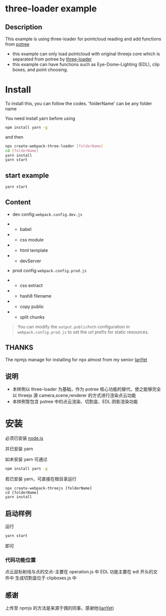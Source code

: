 # three-loader example

## Description

This example is using three-loader for pointcloud reading and add functions from [potree](https://github.com/potree/potree/)

-   this example can only load pointcloud with original threejs core which is separated from potree by [three-loader](https://github.com/pnext/three-loader)
-   this example can have functions such as Eye-Dome-Lighting (EDL), clip boxes, and point choosing.

# Install

To install this, you can follow the codes.
'folderName' can be any folder name

You need install yarn before using

```bash
npm install yarn -g
```

and then

```bash
npx create-webpack-three-loader [folderName]
cd [folderName]
yarn install
yarn start
```

## start example

```bash
yarn start
```

## Content

-   dev config `webpack.config.dev.js`
-   -   babel
-   -   css module
-   -   html template
-   -   devServer

-   prod config `webpack.config.prod.js`
-   -   css extract
-   -   hash8 filename
-   -   copy public
-   -   split chunks

> You can modify the `output.publicPath` configuration in `webpack.config.prod.js` to set the url prefix for static resources.

## THANKS

The npmjs manage for installing for npx almost from my senior [IanYet](https://github.com/IanYet/create-webpack-slim)

## 说明

-   本样例以 three-loader 为基础，作为 potree 核心功能的替代，使之能够完全以 threejs 源 camera,scene,renderer 的方式进行渲染点云功能
-   本样例暂包含 potree 中的点云渲染、切割盒、EDL 阴影渲染功能

# 安装

必须已安装 [node.js](http://nodejs.org/)

并已安装 yarn

如未安装 yarn 可通过

```bash
npm install yarn -g
```

若已安装 yarn，可直接在根目录运行

```
npx create-webpack-threejs [folderName]
cd [folderName]
yarn install
```

## 启动样例

运行

```bash
yarn start
```

即可

### 代码功能位置

点云鼠标射线与点的交点-主要在 operation.js 中
EDL 功能主要在 edl 开头的文件中
生成切割盒位于 clipboxes.js 中

## 感谢

上传至 npmjs 的方法是来源于偶的同事，感谢他([IanYet](https://github.com/IanYet/create-webpack-slim))
